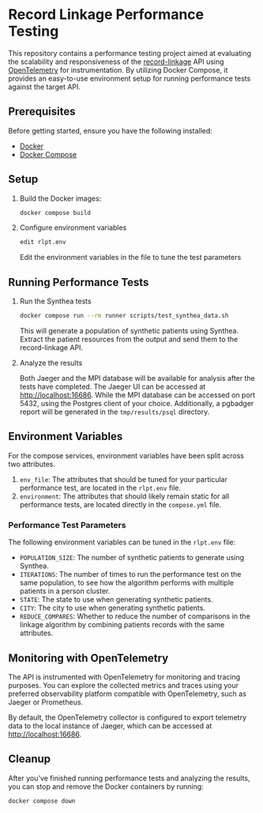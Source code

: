 # Record Linkage Performance Testing

This repository contains a performance testing project aimed at evaluating the scalability
and responsiveness of the
[record-linkage](https://github.com/CDCgov/phdi/tree/main/containers/record-linkage) API
using [OpenTelemetry](https://opentelemetry.io/) for instrumentation. By utilizing Docker
Compose, it provides an easy-to-use environment setup for running performance tests
against the target API.

## Prerequisites

Before getting started, ensure you have the following installed:

- [Docker](https://docs.docker.com/engine/install/)
- [Docker Compose](https://docs.docker.com/compose/install/)

## Setup

1. Build the Docker images:

    ```bash
    docker compose build
    ```

2. Configure environment variables

    ```bash
    edit rlpt.env
    ```
    Edit the environment variables in the file to tune the test parameters

## Running Performance Tests

1. Run the Synthea tests

    ```bash
    docker compose run --rm runner scripts/test_synthea_data.sh
    ```

    This will generate a population of synthetic patients using Synthea. Extract
    the patient resources from the output and send them to the record-linkage API.

2. Analyze the results

    Both Jaeger and the MPI database will be available for analysis after the tests
    have completed. The Jaeger UI can be accessed at
    [http://localhost:16686](http://localhost:16686). While the MPI database can be
    accessed on port 5432, using the Postgres client of your choice. Additionally, a
    pgbadger report will be generated in the `tmp/results/psql` directory.


## Environment Variables

For the compose services, environment variables have been split across two attributes.

1. `env_file`: The attributes that should be tuned for your particular performance test,
    are located in the `rlpt.env` file.
2. `environment`: The attributes that should likely remain static for all performance
    tests, are located directly in the `compose.yml` file.

### Performance Test Parameters

The following environment variables can be tuned in the `rlpt.env` file:

- `POPULATION_SIZE`: The number of synthetic patients to generate using Synthea.
- `ITERATIONS`: The number of times to run the performance test on the same population,
    to see how the algorithm performs with multiple patients in a person cluster.
- `STATE`: The state to use when generating synthetic patients.
- `CITY`: The city to use when generating synthetic patients.
- `REDUCE_COMPARES`: Whether to reduce the number of comparisons in the linkage algorithm
    by combining patients records with the same attributes.

## Monitoring with OpenTelemetry

The API is instrumented with OpenTelemetry for monitoring and tracing purposes. You can
explore the collected metrics and traces using your preferred observability platform
compatible with OpenTelemetry, such as Jaeger or Prometheus.

By default, the OpenTelemetry collector is configured to export telemetry data to the
local instance of Jaeger, which can be accessed at
[http://localhost:16686](http://localhost:16686).

## Cleanup

After you've finished running performance tests and analyzing the results, you can stop and remove the Docker containers by running:

```bash
docker compose down
```
